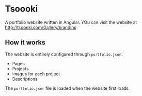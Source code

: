 # Tsoooki

A portfolio website written in Angular.
YOu can visit the website at http://tsoooki.com/Gallery/branding

## How it works

The website is entirely configured through `portfolio.json`:
- Pages
- Projects
- Images for each project
- Descriptions

The `portfolio.json` file is loaded when the website first loads.

